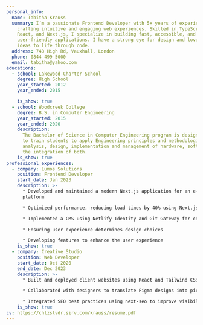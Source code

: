 ```yaml
---
personal_info:
  name: Tabitha Krauss
  summary: I’m a passionate Frontend Developer with 5+ years of experience
    crafting intuitive and engaging web experiences. Skilled in TypeScript,
    React, and Next.js, I specialize in building fast, accessible, and
    user-friendly applications. I have a strong eye for design and love bringing
    ideas to life through code.
  address: 748 High Rd, Vauxhall, London
  phone: 0844 499 5000
  email: tabitha@yahoo.com
educations:
  - school: Lakewood Charter School
    degree: High School
    year_started: 2012
    year_ended: 2015

    is_show: true
  - school: Woodcreek College
    degree: B.S. in Computer Engineering
    year_started: 2015
    year_ended: 2020
    description:
      The Bachelor of Science in Computer Engineering program is designed
      to train students to apply Engineering principles and methodologies in the
      analysis, design, implementation and management of hardware, software and
      the integration of both.
    is_show: true
professional_experiences:
  - company: Lumos Solutions
    position: Frontend Developer
    start_date: Jan 2023
    description: >-
      * Developed and maintained a modern Next.js application for an e-commerce
      platform

      * Optimized performance, reducing load times by 40% using Next.js static exports

      * Implemented a CMS using Netlify Identity and Git Gateway for content management

      * Ensuring user experience determines design choices

      * Developing features to enhance the user experience
    is_show: true
  - company: Creative Studio
    position: Web Developer
    start_date: Oct 2020
    end_date: Dec 2023
    description: >-
      * Built and deployed client websites using React and Tailwind CSS

      * Collaborated with designers to translate Figma designs into pixel-perfect web pages

      * Integrated SEO best practices using next-seo to improve visibility
    is_show: true
cv: https://chlzslvdr.sirv.com/krauss/resume.pdf
---
```

